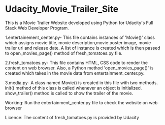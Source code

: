 # Udacity_Movie_Trailer_Site

This is a Movie Trailer Website developed using Python for Udacity's Full Stack Web Developer Program.

1.entertainement_center.py- This file contains instances of 'Movie()' class which assigns movie title, movie description,movie poster image, movie trailer url and release date. A list of instance is created which is then passed to open_movies_page() method of fresh_tomatoes.py file.

2.fresh_tomatoes.py- This file contains HTML, CSS code to render the content on web browser. Also, a Python method 'open_movies_page()' is created which takes in the movie data from entertainment_center.py.

3.media.py- A class named Movie() is created in this file with two methods. init() method of this class is called whenever an object is initialized. show_trailer() method is called to show the trailer of the movie.

Working: Run the entertainment_center.py file to check the website on web browser

Licence: The content of fresh_tomatoes.py is provided by Udacity
